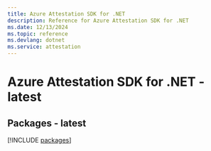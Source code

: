 ```yaml
---
title: Azure Attestation SDK for .NET
description: Reference for Azure Attestation SDK for .NET
ms.date: 12/13/2024
ms.topic: reference
ms.devlang: dotnet
ms.service: attestation
---
```

# Azure Attestation SDK for .NET - latest
## Packages - latest
[!INCLUDE [packages](attestation-index.md)]